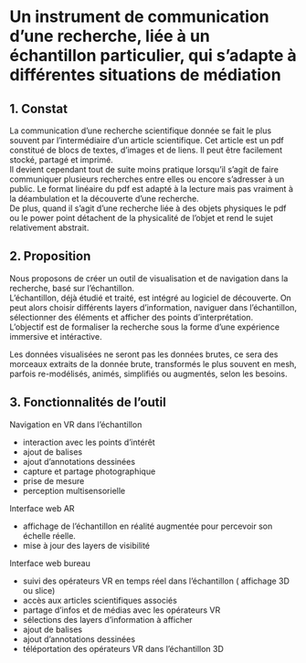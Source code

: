 # Un instrument de communication d’une recherche, liée à un échantillon particulier, qui s’adapte à différentes situations de médiation

## 1. Constat

La communication d’une recherche scientifique donnée se fait le plus souvent par l’intermédiaire d’un article scientifique. Cet article est un pdf constitué de blocs de textes, d’images et de liens. Il peut être facilement stocké, partagé et imprimé.  
Il devient cependant tout de suite moins pratique lorsqu’il s’agit de faire communiquer plusieurs recherches entre elles ou encore s’adresser à un public. Le format linéaire du pdf est adapté à la lecture mais pas vraiment à la déambulation et la découverte d’une recherche.  
De plus, quand il s’agit d’une recherche liée à des objets physiques le pdf ou le power point détachent de la physicalité de l’objet et rend le sujet relativement abstrait.  

## 2. Proposition
Nous proposons de créer un outil de visualisation et de navigation dans la recherche, basé sur l’échantillon.  
L’échantillon, déjà étudié et traité, est intégré au logiciel de découverte. On peut alors choisir différents layers d’information, naviguer dans l’échantillon, sélectionner des éléments et afficher des points d’interprétation.  
L’objectif est de formaliser la recherche sous la forme d’une expérience immersive et intéractive.  

Les données visualisées ne seront pas les données brutes, ce sera des morceaux extraits de la donnée brute, transformés le plus souvent en mesh, parfois re-modélisés, animés, simplifiés ou augmentés, selon les besoins.  


## 3. Fonctionnalités de l’outil 

Navigation en VR dans l’échantillon
- interaction avec les points d’intérêt
- ajout de balises
- ajout d’annotations dessinées
- capture et partage photographique
- prise de mesure
- perception multisensorielle

Interface web AR
- affichage de l’échantillon en réalité augmentée pour percevoir son échelle réelle. 
- mise à jour des layers de visibilité

Interface web bureau
- suivi des opérateurs VR en temps réel dans l’échantillon ( affichage 3D ou slice)
- accès aux articles scientifiques associés
- partage d’infos et de médias avec les opérateurs VR
- sélections des layers d’information à afficher
- ajout de balises
- ajout d’annotations dessinées
- téléportation des opérateurs VR dans l’échantillon 3D
